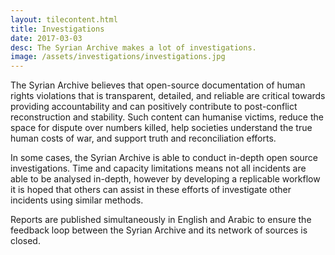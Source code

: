 ```yaml
---
layout: tilecontent.html
title: Investigations
date: 2017-03-03
desc: The Syrian Archive makes a lot of investigations.
image: /assets/investigations/investigations.jpg
---
```


The Syrian Archive believes that open-source documentation of human
rights violations that is transparent, detailed, and reliable are
critical towards providing accountability and can positively contribute
to post-conflict reconstruction and stability. Such content can humanise
victims, reduce the space for dispute over numbers killed, help
societies understand the true human costs of war, and support truth and
reconciliation efforts.

In some cases, the Syrian Archive is able to conduct in-depth open
source investigations. Time and capacity limitations means not all
incidents are able to be analysed in-depth, however by developing a
replicable workflow it is hoped that others can assist in these efforts
of investigate other incidents using similar methods.

Reports are published simultaneously in English and Arabic to ensure the
feedback loop between the Syrian Archive and its network of sources is
closed.

